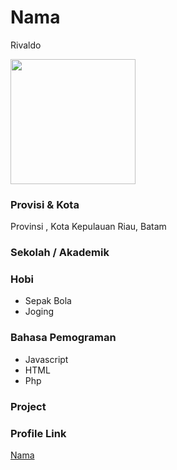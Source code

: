 # Nama
Rivaldo

<img src="https://encrypted-tbn0.gstatic.com/images?q=tbn:ANd9GcQw9cnEvZ98kadKb7ZIhW20sXOTNVlEsH1q4Q&usqp=CAU" width="200" height="200" align="center"/>

### Provisi & Kota

Provinsi , Kota
Kepulauan Riau, Batam

### Sekolah / Akademik


### Hobi

- Sepak Bola
- Joging

### Bahasa Pemograman 

- Javascript
- HTML
- Php

### Project



### Profile Link

[Nama](https://github.com/rivaldo15)
